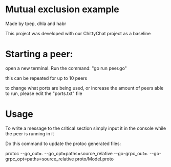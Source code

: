 # Mutual exclusion example

Made by tpep, dhla and habr

This project was developed with our ChittyChat project as a baseline

# Starting a peer:
open a new terminal. Run the command: "go run peer.go"

this can be repeated for up to 10 peers

to change what ports are being used, or increase the amount of peers able to run, please edit the "ports.txt" file

# Usage
To write a message to the critical section simply input it in the console while the peer is running in it

Do this command to update the protoc generated files:

protoc --go_out=. --go_opt=paths=source_relative --go-grpc_out=. --go-grpc_opt=paths=source_relative proto/Model.proto
